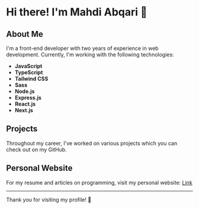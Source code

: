 # Hi there! I'm Mahdi Abqari 👋

## About Me
I'm a front-end developer with two years of experience in web development. Currently, I'm working with the following technologies:
- **JavaScript**
- **TypeScript**
- **Tailwind CSS**
- **Sass**
- **Node.js**
- **Express.js**
- **React.js**
- **Next.js**

## Projects
Throughout my career, I've worked on various projects which you can check out on my GitHub.

## Personal Website
For my resume and articles on programming, visit my personal website: [Link](https://mahdiabqari.liara.run)

---

Thank you for visiting my profile! 🌟

